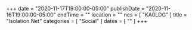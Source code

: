 +++
date = "2020-11-17T19:00:00-05:00"
publishDate = "2020-11-16T19:00:00-05:00"
endTime = ""
location = ""
ncs = [ "KA0LDG" ]
title = "Isolation Net"
categories = [ "Social" ]
dates = [ "" ]
+++
